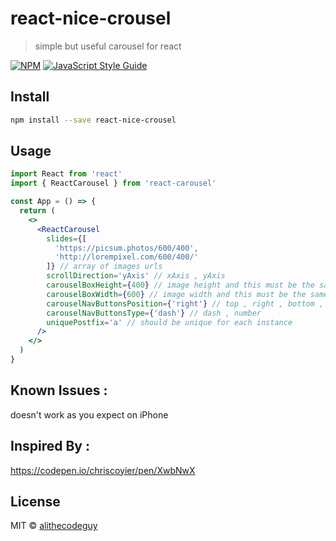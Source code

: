 # react-nice-crousel

> simple but useful carousel for react

[![NPM](https://img.shields.io/npm/v/react-nice-crousel.svg)](https://www.npmjs.com/package/react-nice-crousel) [![JavaScript Style Guide](https://img.shields.io/badge/code_style-standard-brightgreen.svg)](https://standardjs.com)

## Install

```bash
npm install --save react-nice-crousel
```

## Usage

```jsx
import React from 'react'
import { ReactCarousel } from 'react-carousel'

const App = () => {
  return (
    <>
      <ReactCarousel
        slides={[
          'https://picsum.photos/600/400',
          'http://lorempixel.com/600/400/'
        ]} // array of images urls
        scrollDirection='yAxis' // xAxis , yAxis
        carouselBoxHeight={400} // image height and this must be the same
        carouselBoxWidth={600} // image width and this must be the same
        carouselNavButtonsPosition={'right'} // top , right , bottom , left
        carouselNavButtonsType={'dash'} // dash , number
        uniquePostfix='a' // should be unique for each instance
      />
    </>
  )
}
```

## Known Issues :

doesn't work as you expect on iPhone

## Inspired By :

https://codepen.io/chriscoyier/pen/XwbNwX

## License

MIT © [alithecodeguy](https://github.com/alithecodeguy)
